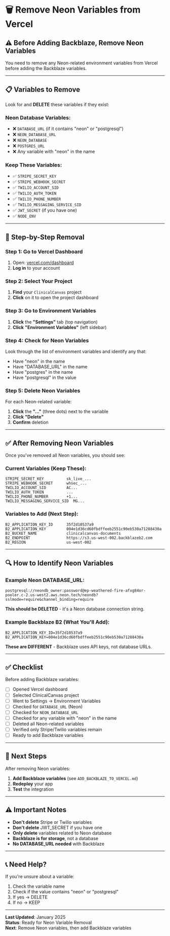 # 🗑️ Remove Neon Variables from Vercel

## ⚠️ Before Adding Backblaze, Remove Neon Variables

You need to remove any Neon-related environment variables from Vercel before adding the Backblaze variables.

---

## 📋 Variables to Remove

Look for and **DELETE** these variables if they exist:

### Neon Database Variables:
- ❌ `DATABASE_URL` (if it contains "neon" or "postgresql")
- ❌ `NEON_DATABASE_URL`
- ❌ `NEON_DATABASE`
- ❌ `POSTGRES_URL`
- ❌ Any variable with "neon" in the name

### Keep These Variables:
- ✅ `STRIPE_SECRET_KEY`
- ✅ `STRIPE_WEBHOOK_SECRET`
- ✅ `TWILIO_ACCOUNT_SID`
- ✅ `TWILIO_AUTH_TOKEN`
- ✅ `TWILIO_PHONE_NUMBER`
- ✅ `TWILIO_MESSAGING_SERVICE_SID`
- ✅ `JWT_SECRET` (if you have one)
- ✅ `NODE_ENV`

---

## 🔧 Step-by-Step Removal

### Step 1: Go to Vercel Dashboard

1. Open: [vercel.com/dashboard](https://vercel.com/dashboard)
2. **Log in** to your account

### Step 2: Select Your Project

1. **Find** your `ClinicalCanvas` project
2. **Click** on it to open the project dashboard

### Step 3: Go to Environment Variables

1. **Click** the **"Settings"** tab (top navigation)
2. **Click** **"Environment Variables"** (left sidebar)

### Step 4: Check for Neon Variables

Look through the list of environment variables and identify any that:
- Have "neon" in the name
- Have "DATABASE_URL" in the name
- Have "postgres" in the name
- Have "postgresql" in the value

### Step 5: Delete Neon Variables

For each Neon-related variable:
1. **Click** the **"..."** (three dots) next to the variable
2. **Click** **"Delete"**
3. **Confirm** deletion

---

## ✅ After Removing Neon Variables

Once you've removed all Neon variables, you should see:

### Current Variables (Keep These):
```
STRIPE_SECRET_KEY          sk_live_...
STRIPE_WEBHOOK_SECRET      whsec_...
TWILIO_ACCOUNT_SID         AC...
TWILIO_AUTH_TOKEN          ...
TWILIO_PHONE_NUMBER        +1...
TWILIO_MESSAGING_SERVICE_SID  MG...
```

### Variables to Add (Next Step):
```
B2_APPLICATION_KEY_ID      35f2d10537a9
B2_APPLICATION_KEY         004e1d36cd60fbdffeeb2551c90eb530a71288430a
B2_BUCKET_NAME             clinicalcanvas-documents
B2_ENDPOINT                https://s3.us-west-002.backblazeb2.com
B2_REGION                  us-west-002
```

---

## 🔍 How to Identify Neon Variables

### Example Neon DATABASE_URL:
```
postgresql://neondb_owner:password@ep-weathered-fire-afxg84or-pooler.c-2.us-west2.aws.neon.tech/neondb?sslmode=require&channel_binding=require
```

**This should be DELETED** - it's a Neon database connection string.

### Example Backblaze B2 (What You'll Add):
```
B2_APPLICATION_KEY_ID=35f2d10537a9
B2_APPLICATION_KEY=004e1d36cd60fbdffeeb2551c90eb530a71288430a
```

**These are DIFFERENT** - Backblaze uses API keys, not database URLs.

---

## ✅ Checklist

Before adding Backblaze variables:

- [ ] Opened Vercel dashboard
- [ ] Selected ClinicalCanvas project
- [ ] Went to Settings → Environment Variables
- [ ] Checked for `DATABASE_URL` (Neon)
- [ ] Checked for `NEON_DATABASE_URL`
- [ ] Checked for any variable with "neon" in the name
- [ ] Deleted all Neon-related variables
- [ ] Verified only Stripe/Twilio variables remain
- [ ] Ready to add Backblaze variables

---

## 🎯 Next Steps

After removing Neon variables:

1. **Add Backblaze variables** (see `ADD_BACKBLAZE_TO_VERCEL.md`)
2. **Redeploy** your app
3. **Test** the integration

---

## ⚠️ Important Notes

- **Don't delete** Stripe or Twilio variables
- **Don't delete** JWT_SECRET if you have one
- **Only delete** variables related to Neon database
- **Backblaze is for storage**, not a database
- **No DATABASE_URL needed** with Backblaze

---

## 📞 Need Help?

If you're unsure about a variable:
1. Check the variable name
2. Check if the value contains "neon" or "postgresql"
3. If yes → DELETE
4. If no → KEEP

---

**Last Updated**: January 2025  
**Status**: Ready for Neon Variable Removal  
**Next**: Remove Neon variables, then add Backblaze variables

